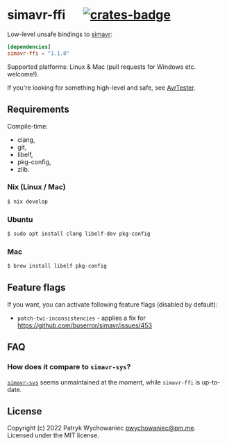 # simavr-ffi &emsp; [![crates-badge]][crates-link]

[crates-badge]: https://img.shields.io/crates/v/simavr-ffi.svg
[crates-link]: https://crates.io/crates/simavr-ffi

Low-level unsafe bindings to [simavr](https://github.com/buserror/simavr):

```toml
[dependencies]
simavr-ffi = "1.1.0"
```

Supported platforms: Linux & Mac (pull requests for Windows etc. welcome!).

If you're looking for something high-level and safe, see [AvrTester](https://github.com/Patryk27/avr-tester).

## Requirements

Compile-time:

- clang,
- git,
- libelf,
- pkg-config,
- zlib.

### Nix (Linux / Mac)

``` bash
$ nix develop
```

### Ubuntu

```bash
$ sudo apt install clang libelf-dev pkg-config
```

### Mac

```bash
$ brew install libelf pkg-config
```

## Feature flags

If you want, you can activate following feature flags (disabled by default):

- `patch-twi-inconsistencies` - applies a fix for https://github.com/buserror/simavr/issues/453

## FAQ

### How does it compare to `simavr-sys`?

[`simavr-sys`](https://github.com/dylanmckay/simavr-sim) seems unmaintained at
the moment, while `simavr-ffi` is up-to-date.

## License

Copyright (c) 2022 Patryk Wychowaniec <pwychowaniec@pm.me>.    
Licensed under the MIT license.
